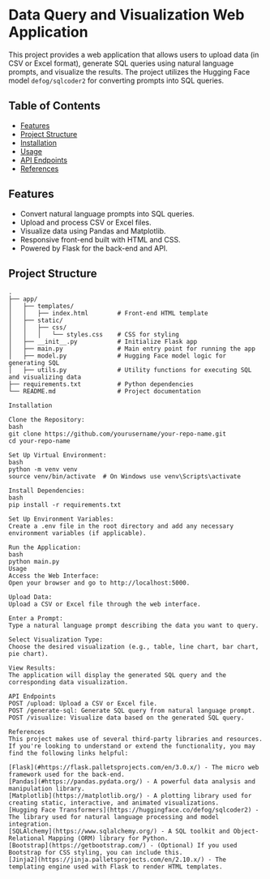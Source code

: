 # Data Query and Visualization Web Application

This project provides a web application that allows users to upload data (in CSV or Excel format), generate SQL queries using natural language prompts, and visualize the results. The project utilizes the Hugging Face model `defog/sqlcoder2` for converting prompts into SQL queries.

## Table of Contents
- [Features](#features)
- [Project Structure](#project-structure)
- [Installation](#installation)
- [Usage](#usage)
- [API Endpoints](#api-endpoints)
- [References](#references)

## Features
- Convert natural language prompts into SQL queries.
- Upload and process CSV or Excel files.
- Visualize data using Pandas and Matplotlib.
- Responsive front-end built with HTML and CSS.
- Powered by Flask for the back-end and API.

## Project Structure
```plaintext
.
├── app/
│   ├── templates/
│   │   ├── index.html        # Front-end HTML template
│   ├── static/
│   │   ├── css/
│   │   │   └── styles.css    # CSS for styling
│   ├── __init__.py           # Initialize Flask app
│   ├── main.py               # Main entry point for running the app
│   ├── model.py              # Hugging Face model logic for generating SQL
│   ├── utils.py              # Utility functions for executing SQL and visualizing data
├── requirements.txt          # Python dependencies
└── README.md                 # Project documentation

Installation

Clone the Repository:
bash
git clone https://github.com/yourusername/your-repo-name.git
cd your-repo-name

Set Up Virtual Environment:
bash
python -m venv venv
source venv/bin/activate  # On Windows use venv\Scripts\activate

Install Dependencies:
bash
pip install -r requirements.txt

Set Up Environment Variables:
Create a .env file in the root directory and add any necessary environment variables (if applicable).

Run the Application:
bash
python main.py
Usage
Access the Web Interface:
Open your browser and go to http://localhost:5000.

Upload Data:
Upload a CSV or Excel file through the web interface.

Enter a Prompt:
Type a natural language prompt describing the data you want to query.

Select Visualization Type:
Choose the desired visualization (e.g., table, line chart, bar chart, pie chart).

View Results:
The application will display the generated SQL query and the corresponding data visualization.

API Endpoints
POST /upload: Upload a CSV or Excel file.
POST /generate-sql: Generate SQL query from natural language prompt.
POST /visualize: Visualize data based on the generated SQL query.

References
This project makes use of several third-party libraries and resources. If you're looking to understand or extend the functionality, you may find the following links helpful:

[Flask](#https://flask.palletsprojects.com/en/3.0.x/) - The micro web framework used for the back-end.
[Pandas](#https://pandas.pydata.org/) - A powerful data analysis and manipulation library.
[Matplotlib](https://matplotlib.org/) - A plotting library used for creating static, interactive, and animated visualizations.
[Hugging Face Transformers](https://huggingface.co/defog/sqlcoder2) - The library used for natural language processing and model integration.
[SQLAlchemy](https://www.sqlalchemy.org/) - A SQL toolkit and Object-Relational Mapping (ORM) library for Python.
[Bootstrap](https://getbootstrap.com/) - (Optional) If you used Bootstrap for CSS styling, you can include this.
[Jinja2](https://jinja.palletsprojects.com/en/2.10.x/) - The templating engine used with Flask to render HTML templates.
